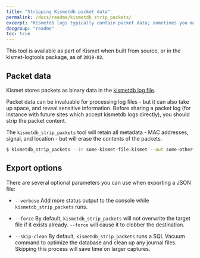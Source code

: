 ```yaml
---
title: "Stripping Kismetdb packet data"
permalink: /docs/readme/kismetdb_strip_packets/
excerpt: "Kismetdb logs typically contain packet data; sometimes you may wish to strip the packet contents while keeping the device records."
docgroup: "readme"
toc: true
---
```


This tool is available as part of Kismet when built from source, or in the kismet-logtools package, as of `2019-02`.

## Packet data
Kismet stores packets as binary data in the [kismetdb log file](/docs/readme/logging).

Packet data can be invaluable for processing log files - but it can also take up space, and reveal sensitive information.  Before sharing a packet log (for instance with future sites which accept kismetdb logs directly), you should strip the packet content.

The `kismetdb_strip_packets` tool will retain all metadata - MAC addresses, signal, and location - but will erase the contents of the packets.

```bash
$ kismetdb_strip_packets --in some-kismet-file.kismet --out some-other-file.kismet
```

## Export options
There are several optional parameters you can use when exporting a JSON file:

* `--verbose`
    Add more status output to the console while `kismetdb_strip_packets` runs.

* `--force`
    By default, `kismetdb_strip_packets` will not overwrite the target file if it exists already.  `--force` will cause it to clobber the destination.

* `--skip-clean`
    By default, `kismetdb_strip_packets` runs a SQL Vacuum command to optimize the database and clean up any journal files.  Skipping this process will save time on larger captures.

